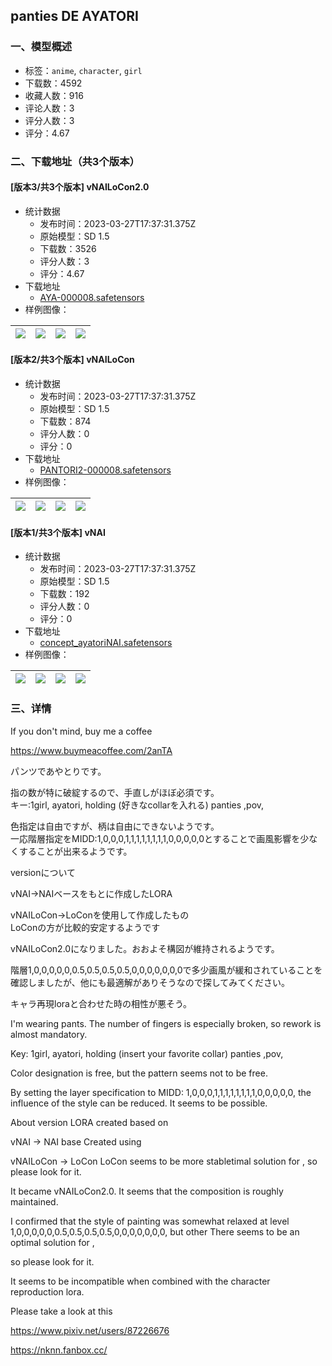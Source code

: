 ## panties DE AYATORI
### 一、模型概述

- 标签：`anime`, `character`, `girl`
- 下载数：4592
- 收藏人数：916
- 评论人数：3
- 评分人数：3
- 评分：4.67

### 二、下载地址（共3个版本）

#### [版本3/共3个版本] vNAILoCon2.0

- 统计数据
  - 发布时间：2023-03-27T17:37:31.375Z
  - 原始模型：SD 1.5
  - 下载数：3526
  - 评分人数：3
  - 评分：4.67
- 下载地址
  - [AYA-000008.safetensors](https://civitai.com/api/download/models/19005)
- 样例图像：

| <img src="https://image.civitai.com/xG1nkqKTMzGDvpLrqFT7WA/b0f0056f-3a34-4a30-d7fd-cafa1186f800/width=450/198511.jpeg" /> | <img src="https://image.civitai.com/xG1nkqKTMzGDvpLrqFT7WA/0dfbf2d8-e9b5-42cd-83a5-8f555615e900/width=450/198510.jpeg" /> | <img src="https://image.civitai.com/xG1nkqKTMzGDvpLrqFT7WA/70be259e-7317-48a7-4cd9-9a81afb10d00/width=450/198509.jpeg" /> | <img src="https://image.civitai.com/xG1nkqKTMzGDvpLrqFT7WA/dbe6af1c-a44d-4530-106a-f7f0eed92700/width=450/198508.jpeg" /> |
| ---- | ---- | ---- | ---- |

#### [版本2/共3个版本] vNAILoCon

- 统计数据
  - 发布时间：2023-03-27T17:37:31.375Z
  - 原始模型：SD 1.5
  - 下载数：874
  - 评分人数：0
  - 评分：0
- 下载地址
  - [PANTORI2-000008.safetensors](https://civitai.com/api/download/models/18449)
- 样例图像：

| <img src="https://image.civitai.com/xG1nkqKTMzGDvpLrqFT7WA/0d2c1f94-d121-42f3-dd27-26bfc34e6300/width=450/190385.jpeg" /> | <img src="https://image.civitai.com/xG1nkqKTMzGDvpLrqFT7WA/d764be08-5d0b-4997-6b38-9ba94d5cb100/width=450/190384.jpeg" /> | <img src="https://image.civitai.com/xG1nkqKTMzGDvpLrqFT7WA/f74d2854-4392-45d7-d67b-84aff7672200/width=450/190383.jpeg" /> | <img src="https://image.civitai.com/xG1nkqKTMzGDvpLrqFT7WA/0a11f10a-bca8-4035-dfbe-66de79261000/width=450/190382.jpeg" /> |
| ---- | ---- | ---- | ---- |

#### [版本1/共3个版本] vNAI

- 统计数据
  - 发布时间：2023-03-27T17:37:31.375Z
  - 原始模型：SD 1.5
  - 下载数：192
  - 评分人数：0
  - 评分：0
- 下载地址
  - [concept_ayatoriNAI.safetensors](https://civitai.com/api/download/models/18450)
- 样例图像：

| <img src="https://image.civitai.com/xG1nkqKTMzGDvpLrqFT7WA/650bfe75-6880-4587-346b-abcbfeddde00/width=450/190363.jpeg" /> | <img src="https://image.civitai.com/xG1nkqKTMzGDvpLrqFT7WA/1b003241-723a-42c3-5bc0-6424fa5a9100/width=450/190362.jpeg" /> | <img src="https://image.civitai.com/xG1nkqKTMzGDvpLrqFT7WA/f50e04f9-76c3-4b1d-e075-a3f85e794200/width=450/190361.jpeg" /> | <img src="https://image.civitai.com/xG1nkqKTMzGDvpLrqFT7WA/9434266e-334f-4ce3-34c0-72012e5dc900/width=450/190360.jpeg" /> |
| ---- | ---- | ---- | ---- |


### 三、详情
<p>If you don't mind, buy me a coffee</p><p> <a target="_blank" rel="ugc" href="https://www.buymeacoffee.com/2anTA">https://www.buymeacoffee.com/2anTA</a></p><p>パンツであやとりです。</p><p>指の数が特に破綻するので、手直しがほぼ必須です。<br />キー:1girl, ayatori, holding (好きなcollarを入れる) panties ,pov,</p><p>色指定は自由ですが、柄は自由にできないようです。<br />一応階層指定をMIDD:1,0,0,0,1,1,1,1,1,1,1,1,0,0,0,0,0とすることで画風影響を少なくすることが出来るようです。</p><p>versionについて</p><p>vNAI→NAIベースをもとに作成したLORA</p><p>vNAILoCon→LoConを使用して作成したもの<br />LoConの方が比較的安定するようです</p><p>vNAILoCon2.0になりました。おおよそ構図が維持されるようです。</p><p>階層1,0,0,0,0,0,0.5,0.5,0.5,0.5,0,0,0,0,0,0,0で多少画風が緩和されていることを確認しましたが、他にも最適解がありそうなので探してみてください。</p><p>キャラ再現loraと合わせた時の相性が悪そう。</p><p></p><p>I'm wearing pants. The number of fingers is especially broken, so rework is almost mandatory.</p><p>Key: 1girl, ayatori, holding (insert your favorite collar) panties ,pov,</p><p>Color designation is free, but the pattern seems not to be free.</p><p>By setting the layer specification to MIDD: 1,0,0,0,1,1,1,1,1,1,1,1,0,0,0,0,0, the influence of the style can be reduced. It seems to be possible.</p><p>About version LORA created based on</p><p>vNAI → NAI base Created using</p><p>vNAILoCon → LoCon LoCon seems to be more stabletimal solution for , so please look for it.</p><p>It became vNAILoCon2.0. It seems that the composition is roughly maintained.</p><p>I confirmed that the style of painting was somewhat relaxed at level 1,0,0,0,0,0,0.5,0.5,0.5,0.5,0,0,0,0,0,0,0, but other There seems to be an optimal solution for ,</p><p>so please look for it.</p><p>It seems to be incompatible when combined with the character reproduction lora.</p><p></p><p>Please take a look at this</p><p><a target="_blank" rel="ugc" href="https://www.pixiv.net/users/87226676">https://www.pixiv.net/users/87226676</a></p><p><a target="_blank" rel="ugc" href="https://nknn.fanbox.cc/">https://nknn.fanbox.cc/</a></p>